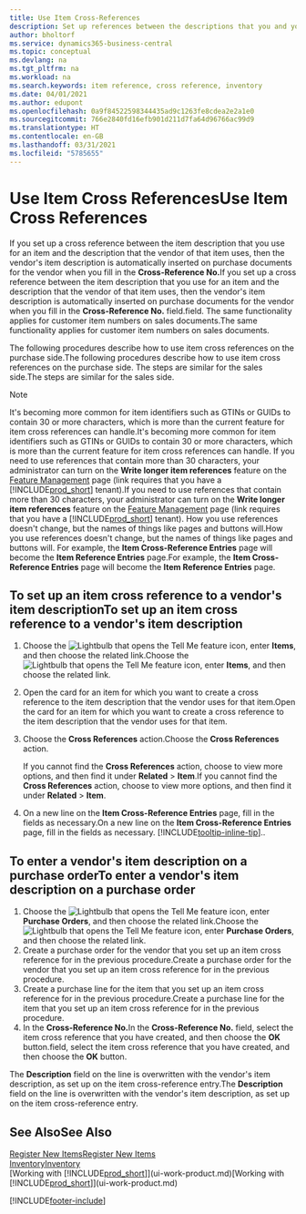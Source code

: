 ```yaml
---
title: Use Item Cross-References
description: Set up references between the descriptions that you and your vendor use for an item so you can insert the vendor's item description on purchase documents.
author: bholtorf
ms.service: dynamics365-business-central
ms.topic: conceptual
ms.devlang: na
ms.tgt_pltfrm: na
ms.workload: na
ms.search.keywords: item reference, cross reference, inventory
ms.date: 04/01/2021
ms.author: edupont
ms.openlocfilehash: 0a9f84522598344435ad9c1263fe8cdea2e2a1e0
ms.sourcegitcommit: 766e2840fd16efb901d211d7fa64d96766ac99d9
ms.translationtype: HT
ms.contentlocale: en-GB
ms.lasthandoff: 03/31/2021
ms.locfileid: "5785655"
---
```

# <a name="use-item-cross-references"></a><span data-ttu-id="7bd3a-103">Use Item Cross References</span><span class="sxs-lookup"><span data-stu-id="7bd3a-103">Use Item Cross References</span></span>
<span data-ttu-id="7bd3a-104">If you set up a cross reference between the item description that you use for an item and the description that the vendor of that item uses, then the vendor's item description is automatically inserted on purchase documents for the vendor when you fill in the **Cross-Reference No.**</span><span class="sxs-lookup"><span data-stu-id="7bd3a-104">If you set up a cross reference between the item description that you use for an item and the description that the vendor of that item uses, then the vendor's item description is automatically inserted on purchase documents for the vendor when you fill in the **Cross-Reference No.**</span></span> <span data-ttu-id="7bd3a-105">field.</span><span class="sxs-lookup"><span data-stu-id="7bd3a-105">field.</span></span> <span data-ttu-id="7bd3a-106">The same functionality applies for customer item numbers on sales documents.</span><span class="sxs-lookup"><span data-stu-id="7bd3a-106">The same functionality applies for customer item numbers on sales documents.</span></span>

<span data-ttu-id="7bd3a-107">The following procedures describe how to use item cross references on the purchase side.</span><span class="sxs-lookup"><span data-stu-id="7bd3a-107">The following procedures describe how to use item cross references on the purchase side.</span></span> <span data-ttu-id="7bd3a-108">The steps are similar for the sales side.</span><span class="sxs-lookup"><span data-stu-id="7bd3a-108">The steps are similar for the sales side.</span></span>

> [!NOTE]
> <span data-ttu-id="7bd3a-109">It's becoming more common for item identifiers such as GTINs or GUIDs to contain 30 or more characters, which is more than the current feature for item cross references can handle.</span><span class="sxs-lookup"><span data-stu-id="7bd3a-109">It's becoming more common for item identifiers such as GTINs or GUIDs to contain 30 or more characters, which is more than the current feature for item cross references can handle.</span></span> <span data-ttu-id="7bd3a-110">If you need to use references that contain more than 30 characters, your administrator can turn on the **Write longer item references** feature on the [Feature Management](https://businesscentral.dynamics.com/?page=2610) page (link requires that you have a [!INCLUDE[prod_short](includes/prod_short.md)] tenant).</span><span class="sxs-lookup"><span data-stu-id="7bd3a-110">If you need to use references that contain more than 30 characters, your administrator can turn on the **Write longer item references** feature on the [Feature Management](https://businesscentral.dynamics.com/?page=2610) page (link requires that you have a [!INCLUDE[prod_short](includes/prod_short.md)] tenant).</span></span> <span data-ttu-id="7bd3a-111">How you use references doesn't change, but the names of things like pages and buttons will.</span><span class="sxs-lookup"><span data-stu-id="7bd3a-111">How you use references doesn't change, but the names of things like pages and buttons will.</span></span> <span data-ttu-id="7bd3a-112">For example, the **Item Cross-Reference Entries** page will become the **Item Reference Entries** page.</span><span class="sxs-lookup"><span data-stu-id="7bd3a-112">For example, the **Item Cross-Reference Entries** page will become the **Item Reference Entries** page.</span></span>

## <a name="to-set-up-an-item-cross-reference-to-a-vendors-item-description"></a><span data-ttu-id="7bd3a-113">To set up an item cross reference to a vendor's item description</span><span class="sxs-lookup"><span data-stu-id="7bd3a-113">To set up an item cross reference to a vendor's item description</span></span>

1. <span data-ttu-id="7bd3a-114">Choose the ![Lightbulb that opens the Tell Me feature](media/ui-search/search_small.png "Tell me what you want to do") icon, enter **Items**, and then choose the related link.</span><span class="sxs-lookup"><span data-stu-id="7bd3a-114">Choose the ![Lightbulb that opens the Tell Me feature](media/ui-search/search_small.png "Tell me what you want to do") icon, enter **Items**, and then choose the related link.</span></span>
2. <span data-ttu-id="7bd3a-115">Open the card for an item for which you want to create a cross reference to the item description that the vendor uses for that item.</span><span class="sxs-lookup"><span data-stu-id="7bd3a-115">Open the card for an item for which you want to create a cross reference to the item description that the vendor uses for that item.</span></span>
3. <span data-ttu-id="7bd3a-116">Choose the **Cross References** action.</span><span class="sxs-lookup"><span data-stu-id="7bd3a-116">Choose the **Cross References** action.</span></span>

     <span data-ttu-id="7bd3a-117">If you cannot find the **Cross References** action, choose to view more options, and then find it under **Related** > **Item**.</span><span class="sxs-lookup"><span data-stu-id="7bd3a-117">If you cannot find the **Cross References** action, choose to view more options, and then find it under **Related** > **Item**.</span></span>
  
4. <span data-ttu-id="7bd3a-118">On a new line on the **Item Cross-Reference Entries** page, fill in the fields as necessary.</span><span class="sxs-lookup"><span data-stu-id="7bd3a-118">On a new line on the **Item Cross-Reference Entries** page, fill in the fields as necessary.</span></span> [!INCLUDE[tooltip-inline-tip](includes/tooltip-inline-tip_md.md)]<span data-ttu-id="7bd3a-119">.</span><span class="sxs-lookup"><span data-stu-id="7bd3a-119">.</span></span>

## <a name="to-enter-a-vendors-item-description-on-a-purchase-order"></a><span data-ttu-id="7bd3a-120">To enter a vendor's item description on a purchase order</span><span class="sxs-lookup"><span data-stu-id="7bd3a-120">To enter a vendor's item description on a purchase order</span></span>

1. <span data-ttu-id="7bd3a-121">Choose the ![Lightbulb that opens the Tell Me feature](media/ui-search/search_small.png "Tell me what you want to do") icon, enter **Purchase Orders**, and then choose the related link.</span><span class="sxs-lookup"><span data-stu-id="7bd3a-121">Choose the ![Lightbulb that opens the Tell Me feature](media/ui-search/search_small.png "Tell me what you want to do") icon, enter **Purchase Orders**, and then choose the related link.</span></span>
2. <span data-ttu-id="7bd3a-122">Create a purchase order for the vendor that you set up an item cross reference for in the previous procedure.</span><span class="sxs-lookup"><span data-stu-id="7bd3a-122">Create a purchase order for the vendor that you set up an item cross reference for in the previous procedure.</span></span>
3. <span data-ttu-id="7bd3a-123">Create a purchase line for the item that you set up an item cross reference for in the previous procedure.</span><span class="sxs-lookup"><span data-stu-id="7bd3a-123">Create a purchase line for the item that you set up an item cross reference for in the previous procedure.</span></span>
4. <span data-ttu-id="7bd3a-124">In the **Cross-Reference No.**</span><span class="sxs-lookup"><span data-stu-id="7bd3a-124">In the **Cross-Reference No.**</span></span> <span data-ttu-id="7bd3a-125">field, select the item cross reference that you have created, and then choose the **OK** button.</span><span class="sxs-lookup"><span data-stu-id="7bd3a-125">field, select the item cross reference that you have created, and then choose the **OK** button.</span></span>

<span data-ttu-id="7bd3a-126">The **Description** field on the line is overwritten with the vendor's item description, as set up on the item cross-reference entry.</span><span class="sxs-lookup"><span data-stu-id="7bd3a-126">The **Description** field on the line is overwritten with the vendor's item description, as set up on the item cross-reference entry.</span></span>

## <a name="see-also"></a><span data-ttu-id="7bd3a-127">See Also</span><span class="sxs-lookup"><span data-stu-id="7bd3a-127">See Also</span></span>
[<span data-ttu-id="7bd3a-128">Register New Items</span><span class="sxs-lookup"><span data-stu-id="7bd3a-128">Register New Items</span></span>](inventory-how-register-new-items.md)  
[<span data-ttu-id="7bd3a-129">Inventory</span><span class="sxs-lookup"><span data-stu-id="7bd3a-129">Inventory</span></span>](inventory-manage-inventory.md)  
<span data-ttu-id="7bd3a-130">[Working with [!INCLUDE[prod_short](includes/prod_short.md)]](ui-work-product.md)</span><span class="sxs-lookup"><span data-stu-id="7bd3a-130">[Working with [!INCLUDE[prod_short](includes/prod_short.md)]](ui-work-product.md)</span></span>


[!INCLUDE[footer-include](includes/footer-banner.md)]